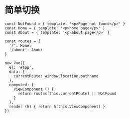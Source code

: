 # 简单切换
    const NotFound = { template: '<p>Page not found</p>' }
    const Home = { template: '<p>home page</p>' }
    const About = { template: '<p>about page</p>' }
    
    const routes = {
      '/': Home,
      '/about': About
    }
 
    new Vue({
      el: '#app',
      data: {
        currentRoute: window.location.pathname
      },
      computed: {
        ViewComponent () {
          return routes[this.currentRoute] || NotFound
        }
      },
      render (h) { return h(this.ViewComponent) }
    })